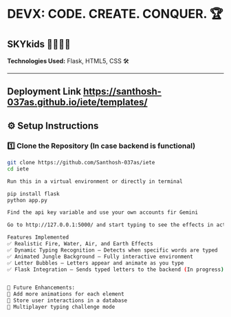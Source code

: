 # DEVX: CODE. CREATE. CONQUER. 🏆  
## SKYkids 👨‍💻👩‍💻  
**Technologies Used:** Flask, HTML5, CSS 🛠️

---
## Deployment Link https://santhosh-037as.github.io/iete/templates/
## ⚙️ Setup Instructions  

### 1️⃣ **Clone the Repository**  (In case backend is functional)
```sh
git clone https://github.com/Santhosh-037as/iete
cd iete

Run this in a virtual environment or directly in terminal

pip install flask
python app.py

Find the api key variable and use your own accounts fir Gemini

Go to http://127.0.0.1:5000/ and start typing to see the effects in action!

Features Implemented
✅ Realistic Fire, Water, Air, and Earth Effects
✅ Dynamic Typing Recognition – Detects when specific words are typed
✅ Animated Jungle Background – Fully interactive environment
✅ Letter Bubbles – Letters appear and animate as you type
✅ Flask Integration – Sends typed letters to the backend (In progress)


🎯 Future Enhancements:
🔹 Add more animations for each element
🔹 Store user interactions in a database
🔹 Multiplayer typing challenge mode
